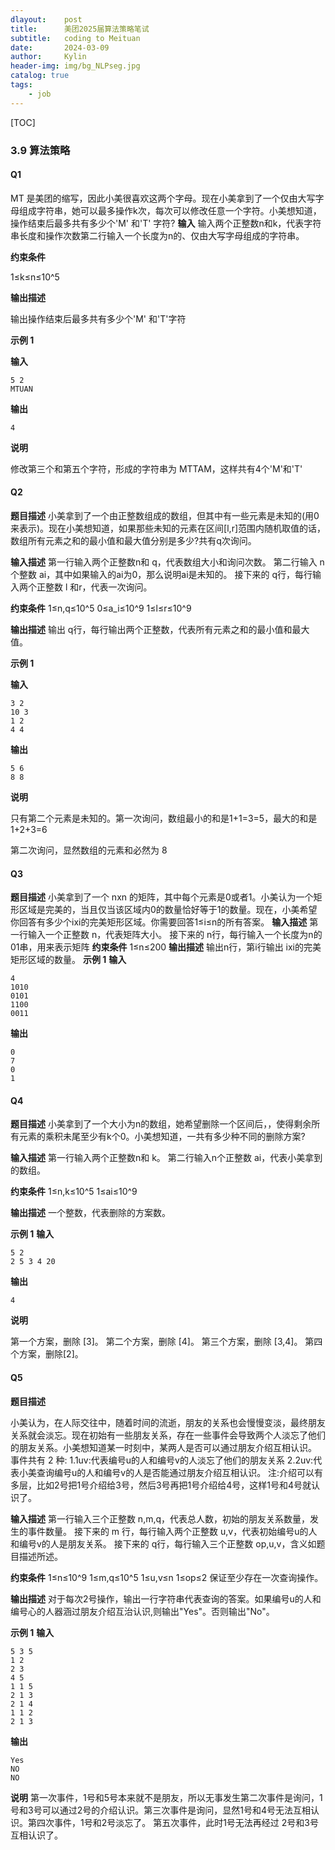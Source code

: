 ```yaml
---
dlayout:    post
title:      美团2025届算法策略笔试
subtitle:   coding to Meituan
date:       2024-03-09
author:     Kylin
header-img: img/bg_NLPseg.jpg
catalog: true
tags:
    - job
---
```




[TOC]

### 3.9 算法策略

#### Q1



MT 是美团的缩写，因此小美很喜欢这两个字母。现在小美拿到了一个仅由大写字母组成字符串，她可以最多操作k次，每次可以修改任意一个字符。小美想知道，操作结束后最多共有多少个'M' 和'T' 字符?
**输入**
输入两个正整数n和k，代表字符串长度和操作次数第二行输入一个长度为n的、仅由大写字母组成的字符串。

**约束条件**

1≤k≤n≤10^5

**输出描述**

输出操作结束后最多共有多少个'M' 和'T'字符

**示例 1**

**输入**

```
5 2
MTUAN
```

**输出**

```
4
```

**说明**

修改第三个和第五个字符，形成的字符串为 MTTAM，这样共有4个'M'和'T'



#### Q2

**题目描述**
小美拿到了一个由正整数组成的数组，但其中有一些元素是未知的(用0来表示)。现在小美想知道，如果那些未知的元素在区间[l,r]范围内随机取值的话，数组所有元素之和的最小值和最大值分别是多少?共有q次询问。

**输入描述**
第一行输入两个正整数n和 q，代表数组大小和询问次数。
第二行输入 n个整数 ai，其中如果输入的ai为0，那么说明ai是未知的。
接下来的 q行，每行输入两个正整数 l 和r，代表一次询问。

**约束条件**
1≤n,q≤10^5
0≤a_i≤10^9
1≤l≤r≤10^9

**输出描述**
输出 q行，每行输出两个正整数，代表所有元素之和的最小值和最大值。

**示例 1**

**输入**

```
3 2
10 3
1 2
4 4
```

**输出**

```
5 6
8 8
```

**说明**

只有第二个元素是未知的。第一次询问，数组最小的和是1+1=3=5，最大的和是1+2+3=6

第二次询问，显然数组的元素和必然为 8



#### Q3

**题目描述**
小美拿到了一个 nxn 的矩阵，其中每个元素是0或者1。小美认为一个矩形区域是完美的，当且仅当该区域内0的数量恰好等于1的数量。现在，小美希望你回答有多少个ixi的完美矩形区域。你需要回答1≤i≤n的所有答案。
**输入描述**
第一行输入一个正整数 n，代表矩阵大小。
接下来的 n行，每行输入一个长度为n的 01串，用来表示矩阵
**约束条件**
1≤n≤200
**输出描述**
输出n行，第i行输出 ixi的完美矩形区域的数量。
**示例 1**
**输入**

```
4
1010
0101
1100
0011
```

**输出**

```
0
7
0
1
```



#### Q4

**题目描述**
小美拿到了一个大小为n的数组，她希望删除一个区间后，，使得剩余所有元素的乘积未尾至少有k个0。小美想知道，一共有多少种不同的删除方案?

**输入描述**
第一行输入两个正整数n和 k。
第二行输入n个正整数 ai，代表小美拿到的数组。

**约束条件**
1≤n,k≤10^5
1≤ai≤10^9

**输出描述**
一个整数，代表删除的方案数。

**示例 1**
**输入**

```
5 2
2 5 3 4 20
```

**输出**

```
4
```

**说明**

第一个方案，删除 [3]。
第二个方案，删除 [4]。
第三个方案，删除 [3,4]。
第四个方案，删除[2]。



#### Q5

**题目描述**

小美认为，在人际交往中，随着时间的流逝，朋友的关系也会慢慢变淡，最终朋友关系就会淡忘。现在初始有一些朋友关系，存在一些事件会导致两个人淡忘了他们的朋友关系。小美想知道某一时刻中，某两人是否可以通过朋友介绍互相认识。
事件共有 2 种:
1.1uv:代表编号u的人和编号v的人淡忘了他们的朋友关系
2.2uv:代表小美查询编号u的人和编号v的人是否能通过朋友介绍互相认识。
注:介绍可以有多层，比如2号把1号介绍给3号，然后3号再把1号介绍给4号，这样1号和4号就认识了。

**输入描述**
第一行输入三个正整数 n,m,q，代表总人数，初始的朋友关系数量，发生的事件数量。
接下来的 m 行，每行输入两个正整数 u,v，代表初始编号u的人和编号v的人是朋友关系。
接下来的 q行，每行输入三个正整数 op,u,v，含义如题目描述所述。

**约束条件**
1≤n≤10^9
1≤m,q≤10^5
1≤u,v≤n
1≤op≤2
保证至少存在一次查询操作。

**输出描述**
对于每次2号操作，输出一行字符串代表查询的答案。如果编号u的人和编号心的人器涵过朋友介绍互治认识,则输出"Yes"。否则输出"No"。

**示例 1**
**输入**

```
5 3 5
1 2
2 3
4 5
1 1 5
2 1 3
2 1 4
1 1 2
2 1 3
```

**输出**

```
Yes
NO
NO
```

**说明**
第一次事件，1号和5号本来就不是朋友，所以无事发生第二次事件是询问，1号和3号可以通过2号的介绍认识。第三次事件是询问，显然1号和4号无法互相认识。第四次事件，1号和2号淡忘了。
第五次事件，此时1号无法再经过 2号和3号互相认识了。















